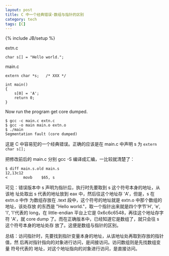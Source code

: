 ```yaml
---
layout: post
title: C 中一个经典错误·数组与指针的区别
category: tech
tags: [C]
---
```

{% include JB/setup %}

extn.c

    char s[] = "Hello world.";

main.c

    extern char *s;   /* XXX */

    int main()
    {
        s[0] = 'A';
        return 0;
    }

Now run the program get core dumped.

    $ gcc -c main.c extn.c
    $ gcc -o main main.o extn.o
    $ ./main
    Segmentation fault (core dumped)

这是 C 中容易犯的一个经典错误。正确的应该是在 main.c 中声明 s 为
`extern char s[];`

把修改前后的 main.c 分别 gcc -S 编译成汇编，一比较就清楚了：

    $ diff main.s.old main.s
    12,13c12
    <       movb    $65, s

可见：错误版本中 s 声明为指针后，执行时先要取到 s 这个符号本身的地址，从该地
址处取出 s 代表的地址放到 eax 中，然后往这个地址存 'A'，但是，s 在 extn.o 中作
为数组存放在 .text 段中，这个符号的地址就是 extn.o 中那个数组的地址，该处存放
的东西是 "Hello world."，取一个指针出来就是四个字节'H', 'e', 'l', 'l'代表的
long，在 little-endian 平台上它是 0x6c6c6548，再往这个地址存字符 'A'，就 core
dump 了。而在正确版本中，已经知道它是数组了，就只会往 s 这个符号本身的地址处存
放了。这便是数组与指针的区别。

总结：访问指针时，先要找到指针变量本身的地址，从该地址处再取到存放的指针值，然
后再对指针指向的对象进行访问，是间接访问。访问数组则是先找数组变量 符号代表的
地址，对这个地址指向的对象进行访问，是直接访问。

